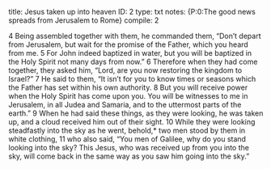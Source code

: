 title:          Jesus taken up into heaven
ID:             2
type:           txt
notes:          {P:0:The good news spreads from Jerusalem to Rome}
compile:        2


4 Being assembled together with them, he commanded them, “Don’t depart from Jerusalem, but wait for the promise of the Father, which you heard from me. 5  For John indeed baptized in water, but you will be baptized in the Holy Spirit not many days from now.”
6 Therefore when they had come together, they asked him, “Lord, are you now restoring the kingdom to Israel?”
7 He said to them, “It isn’t for you to know times or seasons which the Father has set within his own authority. 8  But you will receive power when the Holy Spirit has come upon you. You will be witnesses to me in Jerusalem, in all Judea and Samaria, and to the uttermost parts of the earth.”
9 When he had said these things, as they were looking, he was taken up, and a cloud received him out of their sight. 10 While they were looking steadfastly into the sky as he went, behold,* two men stood by them in white clothing, 11 who also said, “You men of Galilee, why do you stand looking into the sky? This Jesus, who was received up from you into the sky, will come back in the same way as you saw him going into the sky.”